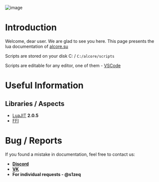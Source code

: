 ![image](https://user-images.githubusercontent.com/99554784/177414288-2fd19361-7d70-4fdf-ace3-91083deda508.png)

# Introduction

Welcome, dear user. We are glad to see you here. This page presents the lua documentation of [alcore.su](https://vk.com/alcoresu)

Scripts are stored on your disk C: / `C:/alcore/scripts`

Scripts are editable for any editor, one of them - [VSCode](https://code.visualstudio.com/)

# Useful Information

 ## Libraries / Aspects

 - [LuaJIT](https://github.com/LuaJIT/LuaJIT) **2.0.5**
 - [FFI](https://luajit.org/ext_ffi.html)

# Bug / Reports

If you found a mistake in documentation, feel free to contact us:

- **[Discord](https://discord.gg/ryVq2t2RCV)**
- **[VK](https://vk.com/alcoresu)**
- **For individual requests - @s1zeq**
